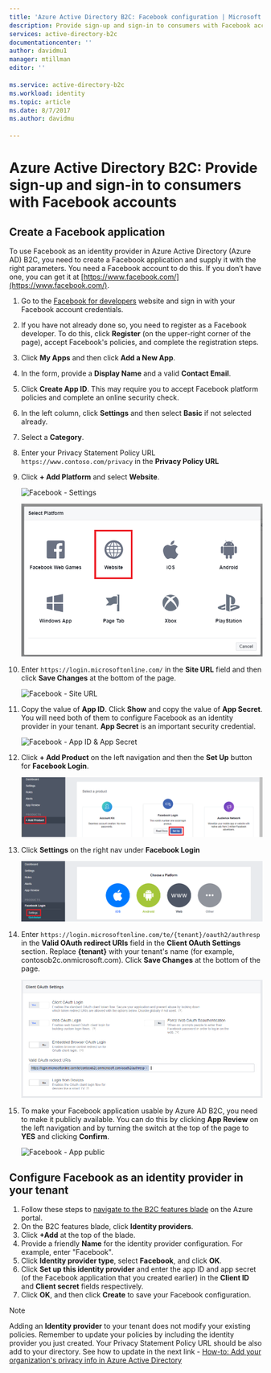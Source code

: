 ```yaml
---
title: 'Azure Active Directory B2C: Facebook configuration | Microsoft Docs'
description: Provide sign-up and sign-in to consumers with Facebook accounts in your applications that are secured by Azure Active Directory B2C.
services: active-directory-b2c
documentationcenter: ''
author: davidmu1
manager: mtillman
editor: ''

ms.service: active-directory-b2c
ms.workload: identity
ms.topic: article
ms.date: 8/7/2017
ms.author: davidmu

---
```

# Azure Active Directory B2C: Provide sign-up and sign-in to consumers with Facebook accounts
## Create a Facebook application
To use Facebook as an identity provider in Azure Active Directory (Azure AD) B2C, you need to create a Facebook application and supply it with the right parameters. You need a Facebook account to do this. If you don’t have one, you can get it at [https://www.facebook.com/](https://www.facebook.com/).

1. Go to the [Facebook for developers](https://developers.facebook.com/) website and sign in with your Facebook account credentials.
2. If you have not already done so, you need to register as a Facebook developer. To do this, click **Register** (on the upper-right corner of the page), accept Facebook's policies, and complete the registration steps.
3. Click **My Apps** and then click **Add a New App**. 
4. In the form, provide a **Display Name** and a valid **Contact Email**.
5. Click **Create App ID**. This may require you to accept Facebook platform policies and complete an online security check.
6. In the left column, click **Settings** and then select **Basic** if not selected already.
7. Select a **Category**. 
8. Enter your Privacy Statement Policy URL `https://www.contoso.com/privacy` in the **Privacy Policy URL**
9. Click **+ Add Platform** and select **Website**.
   
    ![Facebook - Settings](./media/active-directory-b2c-setup-fb-app/fb-settings.png)
   
    ![Facebook - Settings - Website](./media/active-directory-b2c-setup-fb-app/fb-website.png)
10. Enter `https://login.microsoftonline.com/` in the **Site URL** field and then click **Save Changes** at the bottom of the page.
   
    ![Facebook - Site URL](./media/active-directory-b2c-setup-fb-app/fb-site-url.png)

11. Copy the value of **App ID**. Click **Show** and copy the value of **App Secret**. You will need both of them to configure Facebook as an identity provider in your tenant. **App Secret** is an important security credential.
   
    ![Facebook - App ID & App Secret](./media/active-directory-b2c-setup-fb-app/fb-app-id-app-secret.png)
12. Click **+ Add Product** on the left navigation and then the **Set Up** button for **Facebook Login**.
   
    ![Facebook - Facebook Login](./media/active-directory-b2c-setup-fb-app/fb-login.png)
13. Click **Settings** on the right nav under **Facebook Login**

    ![Facebook - Facebook Login settings](./media/active-directory-b2c-setup-fb-app/fb-login-settings.png)
14. Enter `https://login.microsoftonline.com/te/{tenant}/oauth2/authresp` in the **Valid OAuth redirect URIs** field in the **Client OAuth Settings** section. Replace **{tenant}** with your tenant's name (for example, contosob2c.onmicrosoft.com). Click **Save Changes** at the bottom of the page.
    
    ![Facebook - OAuth Redirect URI](./media/active-directory-b2c-setup-fb-app/fb-oauth-redirect-uri.png)
15. To make your Facebook application usable by Azure AD B2C, you need to make it publicly available. You can do this by clicking **App Review** on the left navigation and by turning the switch at the top of the page to **YES** and clicking **Confirm**.
    
    ![Facebook - App public](./media/active-directory-b2c-setup-fb-app/fb-app-public.png)

## Configure Facebook as an identity provider in your tenant
1. Follow these steps to [navigate to the B2C features blade](active-directory-b2c-app-registration.md#navigate-to-b2c-settings) on the Azure portal.
2. On the B2C features blade, click **Identity providers**.
3. Click **+Add** at the top of the blade.
4. Provide a friendly **Name** for the identity provider configuration. For example, enter "Facebook".
5. Click **Identity provider type**, select **Facebook**, and click **OK**.
6. Click **Set up this identity provider** and enter the app ID and app secret (of the Facebook application that you created earlier) in the **Client ID** and **Client secret** fields respectively.
7. Click **OK**, and then click **Create** to save your Facebook configuration.

> [!NOTE]
> Adding an **Identity provider** to your tenant does not modify your existing policies. Remember to update your policies by including the identity provider you just created.
> Your Privacy Statement Policy URL should be also add to your directory. See how to update in the next link - [How-to: Add your organization's privacy info in Azure Active Directory](https://docs.microsoft.com/en-us/azure/active-directory/active-directory-properties-area)
